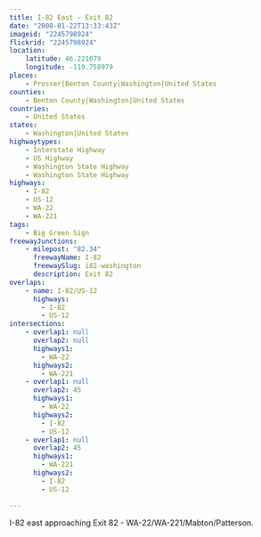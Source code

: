 ```yaml
---
title: I-82 East - Exit 82
date: "2008-01-22T13:33:43Z"
imageid: "2245798924"
flickrid: "2245798924"
location:
    latitude: 46.221079
    longitude: -119.758979
places:
    - Prosser|Benton County|Washington|United States
counties:
    - Benton County|Washington|United States
countries:
    - United States
states:
    - Washington|United States
highwaytypes:
    - Interstate Highway
    - US Highway
    - Washington State Highway
    - Washington State Highway
highways:
    - I-82
    - US-12
    - WA-22
    - WA-221
tags:
    - Big Green Sign
freewayJunctions:
    - milepost: "82.34"
      freewayName: I-82
      freewaySlug: i82-washington
      description: Exit 82
overlaps:
    - name: I-82/US-12
      highways:
        - I-82
        - US-12
intersections:
    - overlap1: null
      overlap2: null
      highways1:
        - WA-22
      highways2:
        - WA-221
    - overlap1: null
      overlap2: 45
      highways1:
        - WA-22
      highways2:
        - I-82
        - US-12
    - overlap1: null
      overlap2: 45
      highways1:
        - WA-221
      highways2:
        - I-82
        - US-12

---
```

I-82 east approaching Exit 82 - WA-22/WA-221/Mabton/Patterson.
